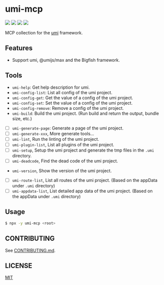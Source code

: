# umi-mcp

[![](https://badgen.net/npm/v/umi-mcp)](https://www.npmjs.com/package/umi-mcp)
[![](https://badgen.net/npm/dm/umi-mcp)](https://www.npmjs.com/package/umi-mcp)
[![](https://github.com/umijs/tnf/actions/workflows/ci.yml/badge.svg)](https://github.com/umijs/tnf/actions/workflows/ci.yml)
[![](https://badgen.net/npm/license/umi-mcp)](https://www.npmjs.com/package/umi-mcp)

MCP collection for the [umi](https://github.com/umijs/umi) framework.

## Features

- Support umi, @umijs/max and the Bigfish framework.

## Tools

- `umi-help`: Get help description for umi.
- `umi-config-list`: List all config of the umi project.
- `umi-config-get`: Get the value of a config of the umi project.
- `umi-config-set`: Set the value of a config of the umi project.
- `umi-config-remove`: Remove a config of the umi project.
- `umi-build`: Build the umi project. (Run build and return the output, bundle size, etc.)
- [ ] `umi-generate-page`: Generate a page of the umi project.
- [ ] `umi-generate-xxx`, More generate tools...
- [ ] `umi-lint`, Run the linting of the umi project.
- [ ] `umi-plugin-list`, List all plugins of the umi project.
- [ ] `umi-setup`, Setup the umi project and generate the tmp files in the `.umi` directory.
- [ ] `umi-deadcode`, Find the dead code of the umi project.
- `umi-version`, Show the version of the umi project.
- [ ] `umi-route-list`, List all routes of the umi project. (Based on the appData under `.umi` directory)
- [ ] `umi-appdata-list`, List detailed app data of the umi project. (Based on the appData under `.umi` directory)

## Usage

```bash
$ npx -y umi-mcp <root>
```

## CONTRIBUTING

See [CONTRIBUTING.md](CONTRIBUTING.md).

## LICENSE

[MIT](LICENSE)
